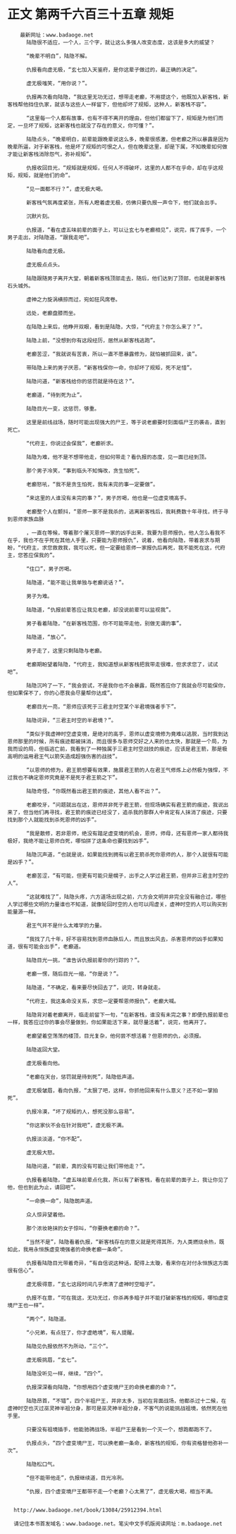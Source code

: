 # 正文 第两千六百三十五章 规矩
        最新网址：www.badaoge.net
          陆隐很不适应，一个人，三个字，就让这么多强人改变态度，这该是多大的威望？
      
          “晚辈不明白”，陆隐不解。
      
          仇报看向虚无极，“玄七加入天鉴府，是你这辈子做过的，最正确的决定”。
      
          虚无极嗤笑，“用你说？”。
      
          仇报再次看向陆隐，“我这里无功无过，想带走老癫，不用提这个，他既加入新客栈，新客栈帮他挡住仇家，就该与这些人一样留下，但他却坏了规矩，这种人，新客栈不容”。
      
          “这里每一个人都有故事，也有不得不离开的理由，但他们都留下了，规矩是为他们而定，一旦坏了规矩，这新客栈也就没了存在的意义，你可懂？”。
      
          陆隐点头，“晚辈明白，前辈能跟晚辈说这么多，晚辈很感激，但老癫之所以暴露是因为晚辈所逼，对于新客栈，他是坏了规矩的可恨之人，但在晚辈这里，却是下属，不知晚辈如何做才能让新客栈消除怨气，弥补规矩”。
      
          仇报收回目光，“规矩就是规矩，任何人不得破坏，这里的人都不在乎命，却在乎这规矩，规矩，就是他们的命”。
      
          “见一面都不行？”，虚无极大喝。
      
          新客栈气氛再度紧张，所有人瞪着虚无极，仿佛只要仇报一声令下，他们就会出手。
      
          沉默片刻。
      
          仇报道，“看在虚五味前辈的面子上，可以让玄七与老癫相见”，说完，挥了挥手，一个男子走出，对陆隐道，“跟我走吧”。
      
          陆隐看向虚无极。
      
          虚无极点点头。
      
          陆隐跟随男子离开大堂，朝着新客栈顶部走去，随后，他们达到了顶部，也就是新客栈石头城外。
      
          虚神之力旋涡横掠而过，宛如狂风席卷。
      
          远处，老癫盘膝而坐。
      
          在陆隐上来后，他睁开双眼，看到是陆隐，大惊，“代府主？你怎么来了？”。
      
          陆隐上前，“没想到你有这段经历，居然从新客栈逃跑”。
      
          老癫苦涩，“我就说有苦衷，所以一直不愿暴露修为，就怕被抓回来，诶”。
      
          带陆隐上来的男子厌恶，“新客栈保你一命，你却坏了规矩，死不足惜”。
      
          陆隐问道，“新客栈给你的惩罚就是待在这？”。
      
          老癫道，“待到死为止”。
      
          陆隐目光一变，这惩罚，够重。
      
          这里是前线战场，随时可能出现强大的尸王，等于说老癫要时刻面临尸王的袭击，直到死亡。
      
          “代府主，你说过会保我”，老癫祈求。
      
          陆隐为难，他不是不想带他走，但如何带走？看仇报的态度，见一面已经到顶。
      
          那个男子冷笑，“事到临头不知悔改，贪生怕死”。
      
          老癫怒吼，“我不是贪生怕死，我有未完的事一定要做”。
      
          “来这里的人谁没有未完的事？”，男子厉喝，他也是一位虚变境高手。
      
          老癫整个人在颤抖，“恩师一家不是我杀的，逃离新客栈后，我耗费数十年寻找，终于寻到恩师家族血脉
      
          ，一直在等候，等着那个屠灭恩师一家的凶手出来，我要为恩师报仇，他人怎么看我不在乎，我也不在乎死在其他人手里，只要能为恩师报仇”，说着，他看向陆隐，带着哀求与期盼，“代府主，求您救救我，我可以死，但一定要给恩师一家报仇后再死，我不能死在这，代府主，您答应保我的”。
      
          “住口”，男子厉喝。
      
          陆隐道，“能不能让我单独与老癫说话？”。
      
          男子为难。
      
          陆隐道，“仇报前辈答应让我见老癫，却没说前辈可以监视我”。
      
          男子看着陆隐，“在新客栈范围，你不可能带走他，别做无谓的事”。
      
          陆隐道，“放心”。
      
          男子走了，这里只剩陆隐与老癫。
      
          老癫期盼望着陆隐，“代府主，我知道想从新客栈把我带走很难，但求求您了，试试吧”。
      
          陆隐沉吟了一下，“我会尝试，不是我你也不会暴露，既然答应你了我就会尽可能保你，但如果保不了，你的心愿我会尽量帮你达成”。
      
          老癫目光一亮，“恩师应该死于三君主时空某个半君境强者手下”。
      
          陆隐诧异，“三君主时空的半君境？”。
      
          “类似于我虚神时空虚变境，是绝对的高手，恩师以虚变境修为竟难以逃脱，当时我到达恩师那里的时候，所有痕迹都被抹消，而且很多与恩师交好之人来的也太快，那就是一个局，为我而设的局，但临逃亡前，我看到了一种独属于三君主时空战技的痕迹，应该是君王箭，那是极高明的运用君王气以箭矢造成超强伤害的战技”。
      
          “以恩师的修为，君王箭想要有效果，施展君王箭的人在君王气修炼上必然极为强悍，不过我也不确定恩师究竟是不是死于君王箭之下”。
      
          陆隐奇怪，“你既然看出君王箭的痕迹，其他人看不出？”。
      
          老癫咬牙，“问题就出在这，恩师并非死于君王箭，但现场确实有君王箭的痕迹，我说出来了，但当他们再寻找，君王箭的痕迹已经没了，追杀我的那群人中肯定有人抹消了痕迹，只要找到那个人就能找到杀死恩师的凶手”。
      
          “我是散修，若非恩师，绝没有踏足虚变境的机会，恩师，师母，还有恩师一家人都待我极好，我绝不能让恩师白死，哪怕拼了这条命也要找到凶手”。
      
          陆隐沉声道，“也就是说，如果能找到拥有以君王箭杀死你恩师的人，那个人就很有可能是凶手？”。
      
          老癫苦涩，“有可能，但更有可能只是幌子，出手之人学过君王箭，但并非三君主时空的人”。
      
          “这就难找了”，陆隐头疼，六方道场出现之前，六方会文明并非完全没有融合过，哪些人学过哪些文明的力量谁也不知道，就像轮回时空的人也可以闯虚关，虚神时空的人可以购买到能量源一样。
      
          君王气并不是什么太难学的力量。
      
          “我找了几十年，好不容易找到恩师血脉后人，而且放出风去，杀害恩师的凶手如果知道，很有可能会出手”，老癫道。
      
          陆隐目光一挑，“谁告诉仇报前辈你的行踪的？”。
      
          老癫一愣，随后目光一缩，“你是说？”。
      
          陆隐道，“不确定，看来要尽快回去了”，说完，转身就走。
      
          “代府主，我这条命没关系，求您一定要帮恩师报仇”，老癫大喊。
      
          陆隐背对着老癫离开，临走前留下一句，“在新客栈，谁没有未完之事？即便仇报前辈也一样，我答应过你的事会尽量做到，你如果能活下来，就尽量活着”，说完，他离开了。
      
          老癫望着空荡荡的楼顶，目光复杂，他何尝不想活着？但恩师的仇，必须报。
      
          陆隐返回大堂。
      
          虚无极看向他。
      
          “老癫在天台，惩罚就是待到死”，陆隐低声道。
      
          虚无极皱眉，看向仇报，“太狠了吧，这样，你抓他回来有什么意义？还不如一掌拍死”。
      
          仇报冷漠，“坏了规矩的人，想死没那么容易”。
      
          “你这家伙不会在针对我吧”，虚无极不满。
      
          仇报淡淡道，“你不配”。
      
          虚无极大怒。
      
          陆隐问道，“前辈，真的没有可能让我们带他走？”。
      
          仇报看着陆隐，“虚五味前辈点化我，所以有了新客栈，看在前辈的面子上，我让你见了他，但也到此为止，请回吧”。
      
          “一命换一命”，陆隐朗声道。
      
          众人惊异望着他。
      
          那个浓妆艳抹的女子惊叫，“你要换老癫的命？”。
      
          “当然不是”，陆隐看着仇报，“新客栈存在的意义就是死得其所，为人类燃烧余热，既如此，我用永恒族虚变境强者的命换老癫一条命”。
      
          仇报看陆隐目光带着奇异，“有自信说这种话，配得上太璇，看来你在对付永恒族这方面很有信心”。
      
          虚无极得意，“玄七这段时间几乎肃清了虚神时空暗子”。
      
          仇报不在意，“可在我这，无功无过，你杀再多暗子并不能打破新客栈的规矩，哪怕虚变境尸王也一样”。
      
          “两个”，陆隐道。
      
          “小兄弟，有点狂了，你才虚皓境”，有人提醒。
      
          陆隐见仇报依然不为所动，“三个”。
      
          虚无极挑眉，“玄七”。
      
          陆隐没听见一样，继续，“四个”。
      
          仇报深深看向陆隐，“你想用四个虚变境尸王的命换老癫的命？”。
      
          陆隐昂首，“不错”，四个半祖尸王，并非太多，当初在背面战场，他都杀过十二候，在虚神时空也灭过巫灵神半祖分身，那可是巫灵神半祖分身，不客气的说能挑战祖境，依然死在他手里。
      
          只要没有祖境插手，他能驰骋战场，半祖尸王是看到一个灭一个，想跑都跑不了。
      
          仇报点头，“四个虚变境尸王，可以换老癫一条命，新客栈的规矩，你有资格替他弥补一次”。
      
          陆隐松口气。
      
          “但不能带他走”，仇报继续道，目光冷冽。
      
          “仇报，四个虚变境尸王都带不走一个老癫？心太黑了”，虚无极大喝，相当不满。
      
      
      http://www.badaoge.net/book/13084/25912394.html
      
      请记住本书首发域名：www.badaoge.net。笔尖中文手机版阅读网址：m.badaoge.net